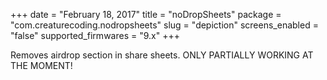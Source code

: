 +++
date = "February 18, 2017"
title = "noDropSheets"
package = "com.creaturecoding.nodropsheets"
slug = "depiction"
screens_enabled = "false"
supported_firmwares = "9.x"
+++

Removes airdrop section in share sheets. ONLY PARTIALLY WORKING AT THE MOMENT!